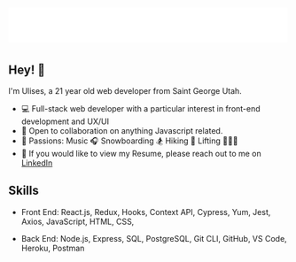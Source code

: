 <h1 align="center">
  <img src="https://raw.githubusercontent.com/ulisesgatica/ulisesgatica/master/name.svg" alt="Ulises Gatica" />
</h1>

## Hey! 👋
I'm Ulises, a 21 year old web developer from Saint George Utah.

- 💻 Full-stack web developer with a particular interest in front-end development and UX/UI
- 👯 Open to collaboration on anything Javascript related.
- 🤗 Passions: Music 🎧 Snowboarding 🏂 Hiking 🥾 Lifting 🏋🏿‍♂️
- 📝  If you would like to view my Resume, please reach out to me on <a href="https://www.linkedin.com/in/ulises-gatica/" target="_blank" rel="noreferrer">LinkedIn</a>


## Skills
- Front End: React.js, Redux, Hooks, Context API, Cypress, Yum, Jest, Axios, JavaScript, HTML, CSS,

- Back End: Node.js, Express, SQL, PostgreSQL, Git CLI, GitHub, VS Code, Heroku, Postman
